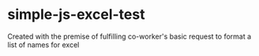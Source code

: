 # simple-js-excel-test

Created with the premise of fulfilling co-worker's basic request to format a list of names for excel
